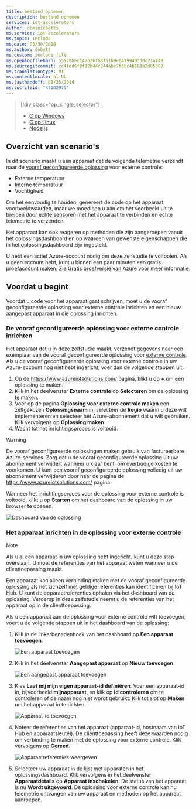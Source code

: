 ```yaml
---
title: bestand opnemen
description: bestand opnemen
services: iot-accelerators
author: dominicbetts
ms.service: iot-accelerators
ms.topic: include
ms.date: 05/30/2018
ms.author: dobett
ms.custom: include file
ms.openlocfilehash: 55920b6c147626f68f51b9e0479949330c71a748
ms.sourcegitcommit: cc4fdd6f0f12b44c244abc7f6bc4b181a2d05302
ms.translationtype: MT
ms.contentlocale: nl-NL
ms.lasthandoff: 09/25/2018
ms.locfileid: "47102975"
---
```

> [!div class="op_single_selector"]
> * [C op Windows](../articles/iot-suite/iot-suite-v1-connecting-devices.md)
> * [C op Linux](../articles/iot-suite/iot-suite-v1-connecting-devices-linux.md)
> * [Node.js](../articles/iot-suite/iot-suite-v1-connecting-devices-node.md)
> 
> 

## <a name="scenario-overview"></a>Overzicht van scenario's
In dit scenario maakt u een apparaat dat de volgende telemetrie verzendt naar de [vooraf geconfigureerde oplossing][lnk-what-are-preconfig-solutions] voor externe controle:

* Externe temperatuur
* Interne temperatuur
* Vochtigheid

Om het eenvoudig te houden, genereert de code op het apparaat voorbeeldwaarden, maar we moedigen u aan om het voorbeeld uit te breiden door echte sensoren met het apparaat te verbinden en echte telemetrie te verzenden.

Het apparaat kan ook reageren op methoden die zijn aangeroepen vanuit het oplossingsdashboard en op waarden van gewenste eigenschappen die in het oplossingsdashboard zijn ingesteld.

U hebt een actief Azure-account nodig om deze zelfstudie te voltooien. Als u geen account hebt, kunt u binnen een paar minuten een gratis proefaccount maken. Zie [Gratis proefversie van Azure][lnk-free-trial] voor meer informatie.

## <a name="before-you-start"></a>Voordat u begint
Voordat u code voor het apparaat gaat schrijven, moet u de vooraf geconfigureerde oplossing voor externe controle inrichten en een nieuw aangepast apparaat in die oplossing inrichten.

### <a name="provision-your-remote-monitoring-preconfigured-solution"></a>De vooraf geconfigureerde oplossing voor externe controle inrichten
Het apparaat dat u in deze zelfstudie maakt, verzendt gegevens naar een exemplaar van de vooraf geconfigureerde oplossing voor [externe controle][lnk-remote-monitoring]. Als u de vooraf geconfigureerde oplossing voor externe controle in uw Azure-account nog niet hebt ingericht, voer dan de volgende stappen uit:

1. Op de <https://www.azureiotsolutions.com/> pagina, klikt u op **+** om een oplossing te maken.
2. Klik in het deelvenster **Externe controle** op **Selecteren** om de oplossing te maken.
3. Voer op de pagina **Oplossing voor externe controle maken** een zelfgekozen **Oplossingsnaam** in, selecteer de **Regio** waarin u deze wilt implementeren en selecteer het Azure-abonnement dat u wilt gebruiken. Klik vervolgens op **Oplossing maken**.
4. Wacht tot het inrichtingsproces is voltooid.

> [!WARNING]
> De vooraf geconfigureerde oplossingen maken gebruik van factureerbare Azure-services. Zorg dat u de vooraf geconfigureerde oplossing uit uw abonnement verwijdert wanneer u klaar bent, om overbodige kosten te voorkomen. U kunt een vooraf geconfigureerde oplossing volledig uit uw abonnement verwijderen door naar de pagina de <https://www.azureiotsolutions.com/> pagina.
> 
> 

Wanneer het inrichtingsproces voor de oplossing voor externe controle is voltooid, klikt u op **Starten** om het dashboard van de oplossing in uw browser te openen.

![Dashboard van de oplossing][img-dashboard]

### <a name="provision-your-device-in-the-remote-monitoring-solution"></a>Het apparaat inrichten in de oplossing voor externe controle
> [!NOTE]
> Als u al een apparaat in uw oplossing hebt ingericht, kunt u deze stap overslaan. U moet de referenties van het apparaat weten wanneer u de clienttoepassing maakt.
> 
> 

Een apparaat kan alleen verbinding maken met de vooraf geconfigureerde oplossing als het zichzelf met geldige referenties kan identificeren bij IoT Hub. U kunt de apparaatreferenties ophalen via het dashboard van de oplossing. Verderop in deze zelfstudie neemt u de referenties van het apparaat op in de clienttoepassing.

Als u een apparaat aan de oplossing voor externe controle wilt toevoegen, voert u de volgende stappen uit in het dashboard van de oplossing:

1. Klik in de linkerbenedenhoek van het dashboard op **Een apparaat toevoegen**.
   
   ![Een apparaat toevoegen][1]
2. Klik in het deelvenster **Aangepast apparaat** op **Nieuw toevoegen**.
   
   ![Een aangepast apparaat toevoegen][2]
3. Kies **Laat mij mijn eigen apparaat-id definiëren**. Voer een apparaat-id in, bijvoorbeeld **mijnapparaat**, en klik op **Id controleren** om te controleren of de naam nog niet wordt gebruikt. Klik tot slot op **Maken** om het apparaat in te richten.
   
   ![Apparaat-id toevoegen][3]
4. Noteer de referenties van het apparaat (apparaat-id, hostnaam van IoT Hub en apparaatsleutel). De clienttoepassing heeft deze waarden nodig om verbinding te maken met de oplossing voor externe controle. Klik vervolgens op **Gereed**.
   
    ![Apparaatreferenties weergeven][4]
5. Selecteer uw apparaat in de lijst met apparaten in het oplossingsdashboard. Klik vervolgens in het deelvenster **Apparaatdetails** op **Apparaat inschakelen**. De status van het apparaat is nu **Wordt uitgevoerd**. De oplossing voor externe controle kan nu telemetrie ontvangen van uw apparaat en methoden op het apparaat aanroepen.

[img-dashboard]: ./media/iot-suite-v1-selector-connecting/dashboard.png
[1]: ./media/iot-suite-v1-selector-connecting/suite0.png
[2]: ./media/iot-suite-v1-selector-connecting/suite1.png
[3]: ./media/iot-suite-v1-selector-connecting/suite2.png
[4]: ./media/iot-suite-v1-selector-connecting/suite3.png

[lnk-what-are-preconfig-solutions]: ../articles/iot-suite/iot-suite-v1-what-are-preconfigured-solutions.md
[lnk-remote-monitoring]: ../articles/iot-suite/iot-suite-v1-remote-monitoring-sample-walkthrough.md
[lnk-free-trial]: http://azure.microsoft.com/pricing/free-trial/